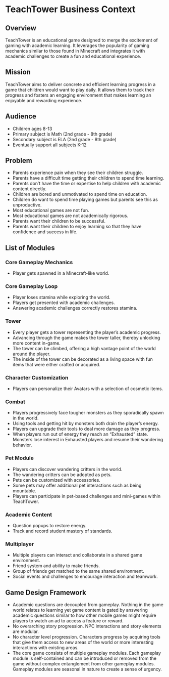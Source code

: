 # TeachTower Business Context

## Overview
TeachTower is an educational game designed to merge the excitement of gaming with academic learning. It leverages the popularity of gaming mechanics similar to those found in Minecraft and integrates it with academic challenges to create a fun and educational experience.

## Mission
TeachTower aims to deliver concrete and efficient learning progress in a game that children would want to play daily. It allows them to track their progress and fosters an engaging environment that makes learning an enjoyable and rewarding experience.

## Audience
- Children ages 8-13
- Primary subject is Math (2nd grade - 8th grade)
- Secondary subject is ELA (2nd grade - 8th grade)
- Eventually support all subjects K-12

## Problem
- Parents experience pain when they see their children struggle.
- Parents have a difficult time getting their children to spend time learning.
- Parents don’t have the time or expertise to help children with academic content directly.
- Children are bored and unmotivated to spend time on education.
- Children do want to spend time playing games but parents see this as unproductive.
- Most educational games are not fun.
- Most educational games are not academically rigorous.
- Parents want their children to be successful.
- Parents want their children to enjoy learning so that they have confidence and success in life.

## List of Modules

### Core Gameplay Mechanics
- Player gets spawned in a Minecraft-like world.

### Core Gameplay Loop
- Player loses stamina while exploring the world.
- Players get presented with academic challenges.
- Answering academic challenges correctly restores stamina.

### Tower
- Every player gets a tower representing the player’s academic progress.
- Advancing through the game makes the tower taller, thereby unlocking more content in-game.
- The tower can be climbed, offering a high vantage point of the world around the player.
- The inside of the tower can be decorated as a living space with fun items that were either crafted or acquired.

### Character Customization
- Players can personalize their Avatars with a selection of cosmetic items.

### Combat
- Players progressively face tougher monsters as they sporadically spawn in the world.
- Using tools and getting hit by monsters both drain the player’s energy.
- Players can upgrade their tools to deal more damage as they progress.
- When players run out of energy they reach an “Exhausted” state. Monsters lose interest in Exhausted players and resume their wandering behavior.

### Pet Module
- Players can discover wandering critters in the world.
- The wandering critters can be adopted as pets.
- Pets can be customized with accessories.
- Some pets may offer additional pet interactions such as being mountable.
- Players can participate in pet-based challenges and mini-games within TeachTower.

### Academic Content
- Question popups to restore energy.
- Track and record student mastery of standards.

### Multiplayer
- Multiple players can interact and collaborate in a shared game environment.
- Friend system and ability to make friends.
- Group of friends get matched to the same shared environment.
- Social events and challenges to encourage interaction and teamwork.

## Game Design Framework
- Academic questions are decoupled from gameplay. Nothing in the game world relates to learning yet game content is gated by answering academic questions similar to how other mobile games might require players to watch an ad to access a feature or reward.
- No overarching story progression. NPC interactions and story elements are modular.
- No character level progression. Characters progress by acquiring tools that give them access to new areas of the world or more interesting interactions with existing areas.
- The core game consists of multiple gameplay modules. Each gameplay module is self-contained and can be introduced or removed from the game without complex entanglement from other gameplay modules. Gameplay modules are seasonal in nature to create a sense of urgency.
